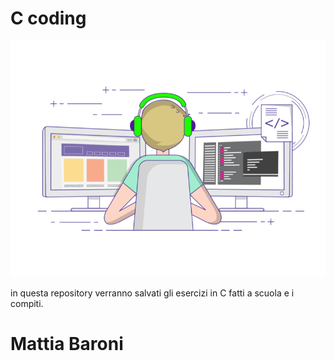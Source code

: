 # C coding
![coding gif](coding-freak.gif)

in questa repository verranno salvati gli esercizi in C fatti a scuola e i compiti.

 
# Mattia Baroni
